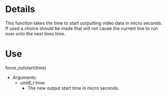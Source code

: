 # Details #

This function takes the time to start outputting video data in micro seconds.  If used a choice should be made that will not cause the current line to run over onto the next lines time.

# Use #
force\_outstart(time)
  * Arguments:
    * _uint8\_t_ time:
      * The new output start time in micro seconds.